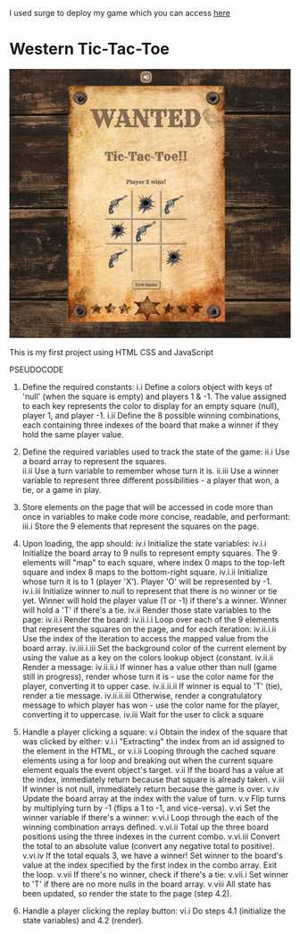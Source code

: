 I used surge to deploy my game which you can access [here](http://western-tic-tac-toe.surge.sh/)

# Western Tic-Tac-Toe

<img src="/images/ttt-print.png" alt="print" border="0">

This is my first project using HTML CSS and JavaScript

PSEUDOCODE

1) Define the required constants:
  i.i Define a colors object with keys of 'null' (when the square is empty) and players 1 & -1. The value assigned to each key represents the color to display for an empty square (null), player 1, and player -1.
  i.ii Define the 8 possible winning combinations, each containing three indexes of the board that make a winner if they hold the same player value.

2) Define the required variables used to track the state of the game:
  ii.i Use a board array to represent the squares.    
  ii.ii Use a turn variable to remember whose turn it is.
  ii.iii Use a winner variable to represent three different possibilities - a player that won, a tie, or a game in play.


3) Store elements on the page that will be accessed in code more than once in variables to make code more concise, readable, and performant:
  iii.i Store the 9 elements that represent the squares on the page.

4) Upon loading, the app should:
  iv.i Initialize the state variables:
    iv.i.i Initialize the board array to 9 nulls to represent empty squares. The 9 elements will "map" to each square, where index 0 maps to the top-left square and index 8 maps to the bottom-right square.
    iv.i.ii Initialize whose turn it is to 1 (player 'X'). Player 'O' will be represented by -1.
    iv.i.iii Initialize winner to null to represent that there is no winner or tie yet. Winner will hold the player value (1 or -1) if there's a winner. Winner will hold a 'T' if there's a tie. 
  iv.ii Render those state variables to the page:
    iv.ii.i Render the board:
      iv.ii.i.i Loop over each of the 9 elements that represent the squares on the page, and for each iteration:
      iv.ii.i.ii Use the index of the iteration to access the mapped value from the board array.
      iv.iii.i.iii Set the background color of the current element by using the value as a key on the colors lookup object (constant.
    iv.ii.ii Render a message:
      iv.ii.ii.i If winner has a value other than null (game still in progress), render whose turn it is - use the color name for the player, converting it to upper case.
      iv.ii.ii.ii If winner is equal to 'T' (tie), render a tie message.
      iv.ii.ii.iii Otherwise, render a congratulatory message to which player has won - use the color name for the player, converting it to uppercase.
  iv.iii Wait for the user to click a square

5) Handle a player clicking a square:
  v.i Obtain the index of the square that was clicked by either:
    v.i.i "Extracting" the index from an id assigned to the element in the HTML, or
    v.i.ii Looping through the cached square elements using a for loop and breaking out when the current square element equals the event object's target.
  v.ii If the board has a value at the index, immediately return because that square is already taken.
  v.iii If winner is not null, immediately return because the game is over.
  v.iv Update the board array at the index with the value of turn.
  v.v Flip turns by multiplying turn by -1 (flips a 1 to -1, and vice-versa).
  v.vi Set the winner variable if there's a winner:
    v.vi.i Loop through the each of the winning combination arrays defined.
    v.vi.ii Total up the three board positions using the three indexes in the current combo.
    v.vi.iii Convert the total to an absolute value (convert any negative total to positive).
    v.vi.iv If the total equals 3, we have a winner! Set winner to the board's value at the index specified by the first index in the combo array. Exit the loop.
  v.vii If there's no winner, check if there's a tie:
    v.vii.i Set winner to 'T' if there are no more nulls in the board array.
  v.viii All state has been updated, so render the state to the page (step 4.2).
        

6) Handle a player clicking the replay button:
  vi.i Do steps 4.1 (initialize the state variables) and 4.2 (render).
